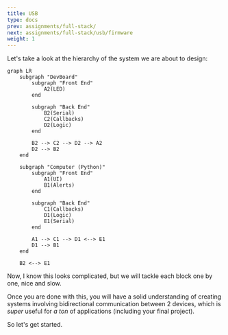```yaml
---
title: USB
type: docs
prev: assignments/full-stack/
next: assignments/full-stack/usb/firmware
weight: 1
---
```


Let's take a look at the hierarchy of the system we are about to design:

```mermaid
graph LR
    subgraph "DevBoard"
        subgraph "Front End"
            A2(LED)
        end

        subgraph "Back End"
            B2(Serial)
            C2(Callbacks)
            D2(Logic)
        end

        B2 --> C2 --> D2 --> A2
        D2 --> B2
    end

    subgraph "Computer (Python)"
        subgraph "Front End"
            A1(UI)
            B1(Alerts)
        end

        subgraph "Back End"
            C1(Callbacks)
            D1(Logic)
            E1(Serial)
        end

        A1 --> C1 --> D1 <--> E1
        D1 --> B1
    end

    B2 <--> E1
```

Now, I know this looks complicated, but we will tackle each block one by one, nice and slow.

Once you are done with this, you will have a solid understanding of creating systems involving
bidirectional communication between 2 devices, which is *super* useful for *a ton* of
applications (including your final project).

So let's get started.

